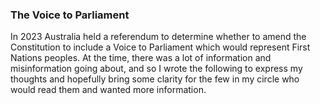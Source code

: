 ### The Voice to Parliament

In 2023 Australia held a referendum to determine whether to amend the Constitution to include a Voice to Parliament which would represent First Nations peoples.  At the time, there was a lot of information and misinformation going about, and so I wrote the following to express my thoughts and hopefully bring some clarity for the few in my circle who would read them and wanted more information.
